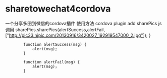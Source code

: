 # sharetowechat4cordova
一个分享多图到微信的cordova插件
使用方法 cordova plugin add  sharePics
js调用  sharePics.sharePics(alertSuccess,alertFail,["http://pic33.nipic.com/20130916/3420027_192919547000_2.jpg"]);
                }
            
            function alertSuccess(msg) {
                alert(msg);
            }
            
            function alertFail(msg) {
                alert(msg);
            }
